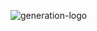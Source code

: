 ![generation-logo](https://user-images.githubusercontent.com/67928301/133186258-1c8322ae-19b5-4389-8099-0ac53b13c321.png)
